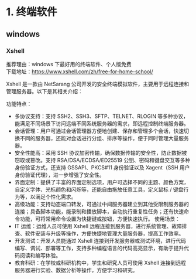 # 1. 终端软件

## windows
### Xshell
推荐理由：windows 下最好用的终端软件、个人版免费  
下载地址：https://www.xshell.com/zh/free-for-home-school/  

Xshell 是一款由 NetSarang 公司开发的安全终端模拟软件，主要用于远程连接和管理服务器。以下是其相关介绍：  

功能特点：
* 多协议支持：支持 SSH2、SSH3、SFTP、TELNET、RLOGIN 等多种协议，能满足不同场景下访问远端不同系统服务器的需求，即远程控制终端服务器。
* 会话管理：用户可通过会话管理器方便地创建、保存和管理多个会话，快速切换不同的服务器，还能对会话进行分组、排序等操作，便于同时管理大量服务器。
* 安全性能高：采用 SSH 协议加密传输，确保数据传输的安全性，防止数据被窃取或篡改。支持 RSA/DSA/ECDSA/ED25519 公钥、密码和键盘交互等多种身份验证方式，还支持 GSSAPI、PKCS#11 身份验证以及 Xagent（SSH 用户身份验证代理），进一步增强了安全性。
* 界面定制：提供了丰富的界面定制选项，用户可选择不同的主题、颜色方案，自定义字体、光标颜色和闪烁等，还能自由拖放任意工具，定义鼠标 / 键盘行为等，以满足个性化需求。
* 高级功能：支持动态端口转发，可通过中间服务器建立到其他受限制服务器的连接；具备脚本功能，能录制和播放脚本，自动执行重复性任务；还有快速命令功能，可将常用命令设置为快捷键或按钮，方便快速执行。
使用场景：
* IT 运维：运维人员可使用 Xshell 远程连接到服务器，进行系统管理、故障排查、软件安装与升级等操作，方便快捷地管理大量服务器，提高工作效率。
* 开发测试：开发人员能通过 Xshell 连接到开发服务器或测试环境，进行代码编写、调试、部署等工作，支持多种编程语言的代码高亮显示，有助于提升代码阅读和编写体验。
* 教育科研：在学校或科研机构中，学生和研究人员可使用 Xshell 连接到远程服务器进行实验、数据分析等操作，方便学习和研究。